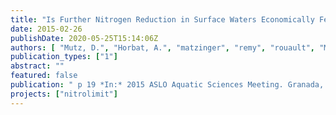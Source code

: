 ```yaml
---
title: "Is Further Nitrogen Reduction in Surface Waters Economically Feasible?"
date: 2015-02-26
publishDate: 2020-05-25T15:14:06Z
authors: [ "Mutz, D.", "Horbat, A.", "matzinger", "remy", "rouault", "Meyerhoff, J.", "Matranga, M.", "Venohr, M.", "Wiedner, C." ]
publication_types: ["1"]
abstract: ""
featured: false
publication: " p 19 *In:* 2015 ASLO Aquatic Sciences Meeting. Granada, Spain. 2015-02-26"
projects: ["nitrolimit"]
---
```


